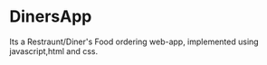 # DinersApp
Its a Restraunt/Diner's Food ordering web-app, implemented using javascript,html and css.
